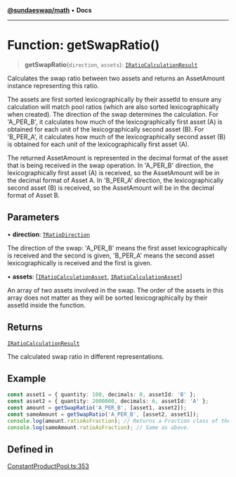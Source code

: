 [**@sundaeswap/math**](../../../README.md) • **Docs**

***

# Function: getSwapRatio()

> **getSwapRatio**(`direction`, `assets`): [`IRatioCalculationResult`](../interfaces/IRatioCalculationResult.md)

Calculates the swap ratio between two assets and returns an AssetAmount instance representing this ratio.

The assets are first sorted lexicographically by their assetId to ensure any calculation will match
pool ratios (which are also sorted lexicographically when created). The direction of the swap determines the calculation.
For 'A_PER_B', it calculates how much of the lexicographically first asset (A) is obtained for each unit of the
lexicographically second asset (B). For 'B_PER_A', it calculates how much of the lexicographically second asset (B)
is obtained for each unit of the lexicographically first asset (A).

The returned AssetAmount is represented in the decimal format of the asset that is being received in the swap operation.
In 'A_PER_B' direction, the lexicographically first asset (A) is received, so the AssetAmount will be in the decimal format
of Asset A. In 'B_PER_A' direction, the lexicographically second asset (B) is received, so the AssetAmount will be in the decimal format of Asset B.

## Parameters

• **direction**: [`TRatioDirection`](../type-aliases/TRatioDirection.md)

The direction of the swap: 'A_PER_B' means the first asset lexicographically is received and the second is given, 'B_PER_A' means the second asset lexicographically is received and the first is given.

• **assets**: [[`IRatioCalculationAsset`](../interfaces/IRatioCalculationAsset.md), [`IRatioCalculationAsset`](../interfaces/IRatioCalculationAsset.md)]

An array of two assets involved in the swap. The order of the assets in this array does not matter as they will be sorted lexicographically by their assetId inside the function.

## Returns

[`IRatioCalculationResult`](../interfaces/IRatioCalculationResult.md)

The calculated swap ratio in different representations.

## Example

```ts
const asset1 = { quantity: 100, decimals: 0, assetId: 'B' };
const asset2 = { quantity: 2000000, decimals: 6, assetId: 'A' };
const amount = getSwapRatio('A_PER_B', [asset1, asset2]);
const sameAmount = getSwapRatio('A_PER_B', [asset2, asset1]);
console.log(amount.ratioAsFraction); // Returns a Fraction class of the ratio.
console.log(sameAmount.ratioAsFraction); // Same as above.
```

## Defined in

[ConstantProductPool.ts:353](https://github.com/SundaeSwap-finance/sundae-sdk/blob/main/packages/math/src/PoolMath/ConstantProductPool.ts#L353)
